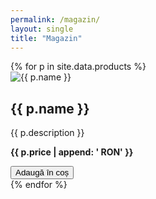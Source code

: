 ```yaml
---
permalink: /magazin/
layout: single
title: "Magazin"
---
```


<link rel="stylesheet" href="https://cdn.snipcart.com/themes/v3.6.1/default/snipcart.css" />
<div class="grid__wrapper">
  {% for p in site.data.products %}
  <div class="archive__item">
    <div class="archive__item-teaser"><img src="{{ p.image }}" alt="{{ p.name }}"></div>
    <h2 class="archive__item-title">{{ p.name }}</h2>
    <p>{{ p.description }}</p>
    <p><strong>{{ p.price | append: ' RON' }}</strong></p>
    <button class="btn btn--primary snipcart-add-item" data-item-id="{{ p.id }}" data-item-price="{{ p.price }}" data-item-url="/magazin/" data-item-name="{{ p.name }}">Adaugă în coș</button>
  </div>
  {% endfor %}
</div>
<div hidden id="snipcart" data-api-key="YOUR_SNIPCART_PUBLIC_API_KEY"></div>
<script async src="https://cdn.snipcart.com/themes/v3.6.1/default/snipcart.js"></script>
